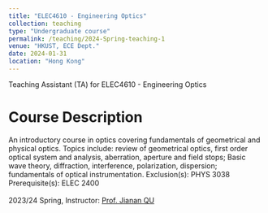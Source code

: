 ```yaml
---
title: "ELEC4610 - Engineering Optics"
collection: teaching
type: "Undergraduate course"
permalink: /teaching/2024-Spring-teaching-1
venue: "HKUST, ECE Dept."
date: 2024-01-31
location: "Hong Kong"
---
```


Teaching Assistant (TA) for ELEC4610 - Engineering Optics

Course Description 
======
An introductory course in optics covering fundamentals of geometrical and physical optics. Topics
include: review of geometrical optics, first order optical system and analysis, aberration, aperture
and field stops; Basic wave theory, diffraction, interference, polarization, dispersion; fundamentals
of optical instrumentation. Exclusion(s): PHYS 3038 Prerequisite(s): ELEC 2400
<br>
<br>
2023/24 Spring, Instructor: [Prof. Jianan QU](https://facultyprofiles.hkust.edu.hk/profiles.php?profile=jianan-qu-eequ)
